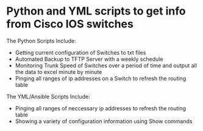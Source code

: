 # Python and YML scripts to get info from Cisco IOS switches
The Python Scripts Include:
* Getting current configuration of Switches to txt files
* Automated Backup to TFTP Server with a weekly schedule
* Monitoring Trunk Speed of Switches over a period of time and output all the data to excel minute by minute
* Pinging all ranges of ip addresses on a Switch to refresh the routing table

The YML/Ansible Scripts Include:
* Pinging all ranges of neccessary ip addresses to refresh the routing table
* Showing a variety of configuration information using Show commands
